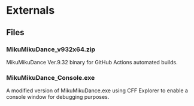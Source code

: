 # Externals

## Files

### MikuMikuDance_v932x64.zip
MikuMikuDance Ver.9.32 binary for GitHub Actions automated builds.

### MikuMikuDance_Console.exe
A modified version of MikuMikuDance.exe using CFF Explorer to enable a console window for debugging purposes.
